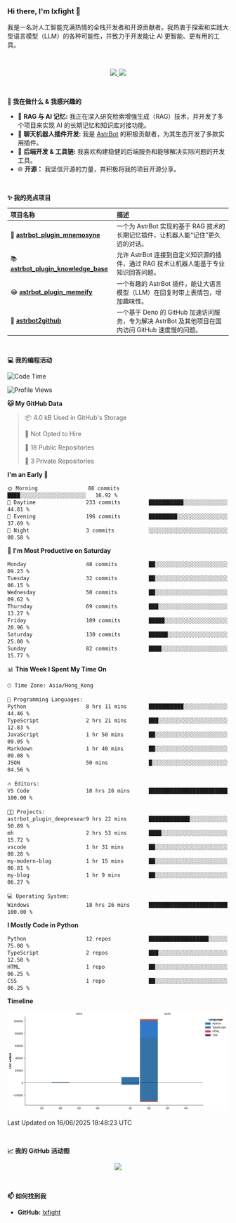 ### Hi there, I'm lxfight 👋

我是一名对人工智能充满热情的全栈开发者和开源贡献者。我热衷于探索和实践大型语言模型（LLM）的各种可能性，并致力于开发能让 AI 更智能、更有用的工具。

<br>

<!-- GitHub Stats & Languages -->
<p align="center">
  <a href="https://github.com/lxfight">
    <img height="180em" src="https://github-readme-stats.vercel.app/api?username=lxfight&show_icons=true&theme=dracula&include_all_commits=true&count_private=true"/>
    <img height="180em" src="https://github-readme-stats.vercel.app/api/top-langs/?username=lxfight&layout=compact&langs_count=8&theme=dracula"/>
  </a>
</p>

<br>

**🚀 我在做什么 & 我感兴趣的**

- 🧠 **RAG 与 AI 记忆:** 我正在深入研究检索增强生成（RAG）技术，并开发了多个项目来实现 AI 的长期记忆和知识库对接功能。
- 🤖 **聊天机器人插件开发:** 我是 [AstrBot](https://github.com/AstrBotDevs/AstrBot) 的积极贡献者，为其生态开发了多款实用插件。
- 🔧 **后端开发 & 工具链:** 我喜欢构建稳健的后端服务和能够解决实际问题的开发工具。
- 🌐 **开源：** 我坚信开源的力量，并积极将我的项目开源分享。

<br>

**✨ 我的亮点项目**

| 项目名称                                                                                         | 描述                                                                                              |
| :----------------------------------------------------------------------------------------------- | :------------------------------------------------------------------------------------------------ |
| 🧠 [**astrbot_plugin_mnemosyne**](https://github.com/lxfight/astrbot_plugin_mnemosyne)           | 一个为 AstrBot 实现的基于 RAG 技术的长期记忆插件，让机器人能“记住”更久远的对话。                  |
| 📚 [**astrbot_plugin_knowledge_base**](https://github.com/lxfight/astrbot_plugin_knowledge_base) | 允许 AstrBot 连接到自定义知识源的插件，通过 RAG 技术让机器人能基于专业知识回答问题。              |
| 😂 [**astrbot_plugin_memeify**](https://github.com/lxfight/astrbot_plugin_memeify)               | 一个有趣的 AstrBot 插件，能让大语言模型（LLM）在回复时带上表情包，增加趣味性。                    |
| 🚀 [**astrbot2github**](https://github.com/lxfight/astrbot2github)                               | 一个基于 Deno 的 GitHub 加速访问服务，专为解决 AstrBot 及其他项目在国内访问 GitHub 速度慢的问题。 |

<br>

**💻 我的编程活动**

<!--START_SECTION:waka-->
![Code Time](http://img.shields.io/badge/Code%20Time-18%20hrs%2026%20mins-blue)

![Profile Views](http://img.shields.io/badge/Profile%20Views-2-blue)

**🐱 My GitHub Data** 

> 📦 4.0 kB Used in GitHub's Storage 
 > 
> 🚫 Not Opted to Hire
 > 
> 📜 18 Public Repositories 
 > 
> 🔑 3 Private Repositories 
 > 
**I'm an Early 🐤** 

```text
🌞 Morning                88 commits          ████░░░░░░░░░░░░░░░░░░░░░   16.92 % 
🌆 Daytime                233 commits         ███████████░░░░░░░░░░░░░░   44.81 % 
🌃 Evening                196 commits         █████████░░░░░░░░░░░░░░░░   37.69 % 
🌙 Night                  3 commits           ░░░░░░░░░░░░░░░░░░░░░░░░░   00.58 % 
```
📅 **I'm Most Productive on Saturday** 

```text
Monday                   48 commits          ██░░░░░░░░░░░░░░░░░░░░░░░   09.23 % 
Tuesday                  32 commits          ██░░░░░░░░░░░░░░░░░░░░░░░   06.15 % 
Wednesday                50 commits          ██░░░░░░░░░░░░░░░░░░░░░░░   09.62 % 
Thursday                 69 commits          ███░░░░░░░░░░░░░░░░░░░░░░   13.27 % 
Friday                   109 commits         █████░░░░░░░░░░░░░░░░░░░░   20.96 % 
Saturday                 130 commits         ██████░░░░░░░░░░░░░░░░░░░   25.00 % 
Sunday                   82 commits          ████░░░░░░░░░░░░░░░░░░░░░   15.77 % 
```


📊 **This Week I Spent My Time On** 

```text
🕑︎ Time Zone: Asia/Hong_Kong

💬 Programming Languages: 
Python                   8 hrs 11 mins       ███████████░░░░░░░░░░░░░░   44.46 % 
TypeScript               2 hrs 21 mins       ███░░░░░░░░░░░░░░░░░░░░░░   12.83 % 
JavaScript               1 hr 50 mins        ██░░░░░░░░░░░░░░░░░░░░░░░   09.95 % 
Markdown                 1 hr 40 mins        ██░░░░░░░░░░░░░░░░░░░░░░░   09.08 % 
JSON                     50 mins             █░░░░░░░░░░░░░░░░░░░░░░░░   04.56 % 

🔥 Editors: 
VS Code                  18 hrs 26 mins      █████████████████████████   100.00 % 

🐱‍💻 Projects: 
astrbot_plugin_deepresear9 hrs 22 mins       █████████████░░░░░░░░░░░░   50.89 % 
mh                       2 hrs 53 mins       ████░░░░░░░░░░░░░░░░░░░░░   15.72 % 
vscode                   1 hr 31 mins        ██░░░░░░░░░░░░░░░░░░░░░░░   08.28 % 
my-modern-blog           1 hr 15 mins        ██░░░░░░░░░░░░░░░░░░░░░░░   06.81 % 
my-blog                  1 hr 9 mins         ██░░░░░░░░░░░░░░░░░░░░░░░   06.27 % 

💻 Operating System: 
Windows                  18 hrs 26 mins      █████████████████████████   100.00 % 
```

**I Mostly Code in Python** 

```text
Python                   12 repos            ███████████████████░░░░░░   75.00 % 
TypeScript               2 repos             ███░░░░░░░░░░░░░░░░░░░░░░   12.50 % 
HTML                     1 repo              ██░░░░░░░░░░░░░░░░░░░░░░░   06.25 % 
CSS                      1 repo              ██░░░░░░░░░░░░░░░░░░░░░░░   06.25 % 
```



**Timeline**

![Lines of Code chart](https://raw.githubusercontent.com/lxfight/lxfight/main/assets/bar_graph.png)


 Last Updated on 16/06/2025 18:48:23 UTC
<!--END_SECTION:waka-->

<br>

**📈 我的 GitHub 活动图**

<!-- GitHub Activity Graph -->
<p align="center">
  <a href="https://github.com/lxfight">
    <img src="https://github-readme-activity-graph.vercel.app/graph?username=lxfight&theme=dracula&hide_border=true&area=true" />
  </a>
</p>

<br>


**📫 如何找到我**

- **GitHub:** [lxfight](https://github.com/lxfight)
